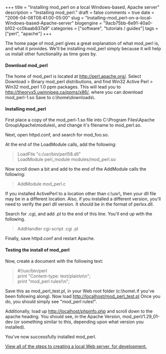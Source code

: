 +++
title = "Installing mod_perl on a local Windows-based, Apache server"
description = "Installing mod_perl."
draft = false
comments = true
date = "2006-04-08T08:41:00-05:00"
slug = "Installing-mod_perl-on-a-local-Windows-based-Apache-server"
blogengine = "9acb75bb-6e91-40a0-b102-cc0baab837a9"
categories = ["software", "tutorials / guides"]
tags = ["perl", "apache"]
+++

<p>
The home page of mod_perl gives a great explanation of what mod_perl is, and what it provides. We&#39;ll be installing mod_perl simply because it will help us install other functionality as time goes by.
</p>
<!--more-->
<h4>Download mod_perl</h4><!--adsense-->
<p>
The home of mod_perl is located at <a href="http://perl.apache.org/">http://perl.apache.org/</a>. Select Download &gt; Binary mod_perl distributions, and find Win32 Active Perl &gt; Win32 mod_perl 1.0 ppm packages. This will lead you to <a href="http://theoryx5.uwinnipeg.ca/ppms/x86/">http://theoryx5.uwinnipeg.ca/ppms/x86/</a>, where you can download mod_perl-1.so Save to c:\home\downloads\.
</p>
<h4>Installing mod_perl</h4>
<p>
First place a copy of the mod_perl-1.so file into C:\Program Files\Apache Group\Apache\modules\, and change it&#39;s filename to mod_perl.so.
</p>
<p>
Next, open httpd.conf, and search for mod_foo.so.
</p>
<p>
At the end of the LoadModule calls, add the following:
</p>
<blockquote>
	<p>
	LoadFile &quot;c:/usr/bin/perl58.dll&quot;<br />
	LoadModule perl_module modules/mod_perl.so
	</p>
</blockquote>
<p>
Now scroll down a bit and add to the end of the AddModule calls the following:
</p>
<blockquote>
	<p>
	AddModule mod_perl.c
	</p>
</blockquote>
<p>
If you installed ActivePerl to a location other than c:\usr\, then your dll file may be in a different location. Also, if you installed a different version, you&#39;ll need to verify the perl dll version. It should be in the format of perlxx.dll.
</p>
<p>
Search for .cgi, and add .pl to the end of this line. You&#39;ll end up with the following.
</p>
<blockquote>
	<p>
	AddHandler cgi-script .cgi .pl
	</p>
</blockquote>
<p>
Finally, save httpd.conf and restart Apache.
</p>
<h4>Testing the install of mod_perl</h4>
<p>
Now, create a document with the following text:
</p>
<blockquote>
	<p>
	 #!/usr/bin/perl<br />
	print &quot;Content-type: text/plain\n\n&quot;;<br />
	print &quot;mod_perl rules!\n&quot;;
	</p>
</blockquote>
<p>
Save this as mod_perl_test.pl, in your Web root folder (c:\home\ if you&#39;ve been following along). Now load <a href="http://localhost/mod_perl_test.pl">http://localhost/mod_perl_test.pl</a> Once you do, you should simply see &quot;mod_perl rules!&quot;.
</p>
<p>
Additionally, load up <a href="http://localhost/phpinfo.php">http://localhost/phpinfo.php</a> and scroll down to the apache heading. You should see, in the Apache Version, mod_perl/1.29_01-dev (or something similar to this, depending upon what version you installed).
</p>
<p>
You&#39;ve now successfully installed mod_perl.
</p>
<p>
<a href="/local-apache-server/">View all of the steps to creating a local Web server, for development.</a>
</p>


